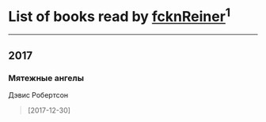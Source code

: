 # List of books read by [fcknReiner](https://plus.google.com/117562645015612287623)<sup>1</sup>
---

## 2017

### Мятежные ангелы
Дэвис Робертсон
> [2017-12-30] 



